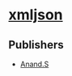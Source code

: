 # [xmljson](https://pypi.org/project/xmljson)



## Publishers
- [Anand.S](https://pypi.org/user/Anand.S)

